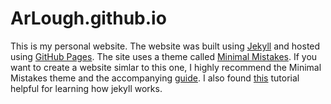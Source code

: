 # ArLough.github.io
This is my personal website.
The website was built using [Jekyll](https://jekyllrb.com) and hosted using [GitHub Pages](https://pages.github.com). The site uses a theme called [Minimal Mistakes](https://github.com/mmistakes/minimal-mistakes). If you want to create a website simlar to this one, I highly recommend the Minimal Mistakes theme and the accompanying [guide](https://mmistakes.github.io/minimal-mistakes/docs/quick-start-guide/).
I also found [this](https://www.youtube.com/playlist?list=PLLAZ4kZ9dFpOPV5C5Ay0pHaa0RJFhcmcB) tutorial helpful for learning how jekyll works.
